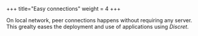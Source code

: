 +++
title="Easy connections"
weight = 4
+++

On local network, peer connections happens without requiring any server. This grealty eases the deployment and use of applications using *Discret*.

